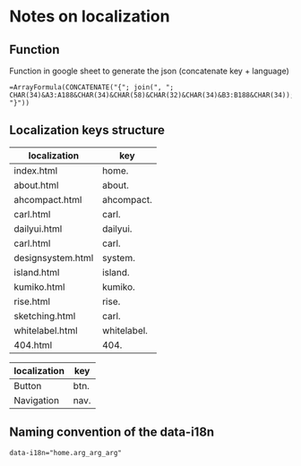 # Notes on localization

## Function
Function in google sheet to generate the json (concatenate key + language)

```
=ArrayFormula(CONCATENATE("{"; join(", "; CHAR(34)&A3:A188&CHAR(34)&CHAR(58)&CHAR(32)&CHAR(34)&B3:B188&CHAR(34)); "}"))
```

## Localization keys structure

| localization | key |
|---|---|
|index.html|home.|
|about.html|about.|
|ahcompact.html|ahcompact.|
|carl.html|carl.|
|dailyui.html|dailyui.|
|carl.html|carl.|
|designsystem.html|system.|
|island.html|island.|
|kumiko.html|kumiko.|
|rise.html|rise.|
|sketching.html|carl.|
|whitelabel.html|whitelabel.|
|404.html|404.|

| localization | key |
|---|---|
|Button|btn.|
|Navigation|nav.|


## Naming convention of the data-i18n
```
data-i18n="home.arg_arg_arg"
```